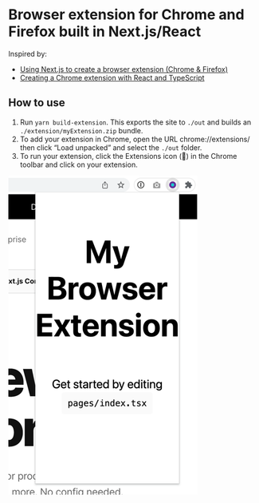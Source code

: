 # Browser extension for Chrome and Firefox built in Next.js/React

Inspired by:

- [Using Next.js to create a browser extension (Chrome & Firefox)](https://dev.to/alexbh/using-next-js-to-create-a-browser-extension-chrome-firefox-490h)
- [Creating a Chrome extension with React and TypeScript](https://blog.logrocket.com/creating-chrome-extension-react-typescript/)

## How to use

1. Run `yarn build-extension`. This exports the site to `./out` and builds an `./extension/myExtension.zip` bundle.
2. To add your extension in Chrome, open the URL chrome://extensions/ then click “Load unpacked” and select the `./out` folder.
3. To run your extension, click the Extensions icon (🧩) in the Chrome toolbar and click on your extension.

![Screenshot](docs/screenshot.png)
